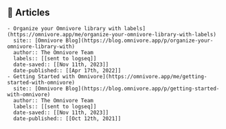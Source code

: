 ## 🔖 Articles
	- Organize your Omnivore library with labels](https://omnivore.app/me/organize-your-omnivore-library-with-labels)
	  site:: [Omnivore Blog](https://blog.omnivore.app/p/organize-your-omnivore-library-with)
	  author:: The Omnivore Team
	  labels:: [[sent to logseq]]
	  date-saved:: [[Nov 11th, 2023]]
	  date-published:: [[Apr 17th, 2022]]
	- Getting Started with Omnivore](https://omnivore.app/me/getting-started-with-omnivore)
	  site:: [Omnivore Blog](https://blog.omnivore.app/p/getting-started-with-omnivore)
	  author:: The Omnivore Team
	  labels:: [[sent to logseq]]
	  date-saved:: [[Nov 11th, 2023]]
	  date-published:: [[Oct 12th, 2021]]